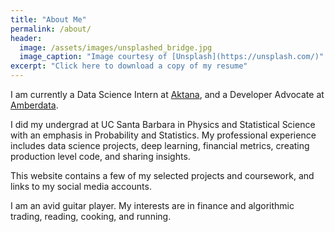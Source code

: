```yaml
---
title: "About Me"
permalink: /about/
header:
  image: /assets/images/unsplashed_bridge.jpg
  image_caption: "Image courtesy of [Unsplash](https://unsplash.com/)"
excerpt: "Click here to download a copy of my resume"
---
```


I am currently a Data Science Intern at [Aktana](https://www.aktana.com), and a Developer Advocate at [Amberdata](https://amberdata.io).

I did my undergrad at UC Santa Barbara in Physics and Statistical Science with an emphasis in Probability and Statistics. My professional experience includes data science projects, deep learning, financial metrics, creating production level code, and sharing insights.

This website contains a few of my selected projects and coursework, and links to my social media accounts. 

I am an avid guitar player. My interests are in finance and algorithmic trading, reading, cooking, and running.